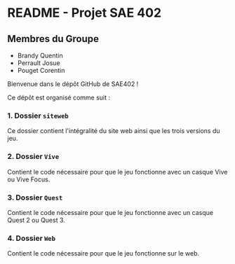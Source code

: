 # README - Projet SAE 402

## Membres du Groupe
- Brandy Quentin
- Perrault Josue
- Pouget Corentin

Bienvenue dans le dépôt GitHub de SAE402 !

Ce dépôt est organisé comme suit :

### 1. Dossier `siteweb`
Ce dossier contient l'intégralité du site web ainsi que les trois versions du jeu.

### 2. Dossier `Vive`
Contient le code nécessaire pour que le jeu fonctionne avec un casque Vive ou Vive Focus.

### 3. Dossier `Quest`
Contient le code nécessaire pour que le jeu fonctionne avec un casque Quest 2 ou Quest 3.

### 4. Dossier `Web`
Contient le code nécessaire pour que le jeu fonctionne sur le web.


